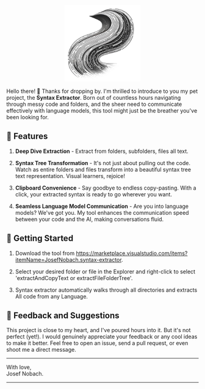 <p align="center">
  <img src="https://github.com/jojomondag/MyIconsForMyProjects/blob/e4c9eb892cca0e9a9f3a9d1792cc890ac051d10d/SyntaxExtractor256x256.png" width="200" height="200">
</p>

Hello there! 🙌 Thanks for dropping by. I'm thrilled to introduce to you my pet project, the **Syntax Extractor**. Born out of countless hours navigating through messy code and folders, and the sheer need to communicate effectively with language models, this tool might just be the breather you've been looking for.

## 🌟 Features

1. **Deep Dive Extraction** - Extract from folders, subfolders, files all text.

2. **Syntax Tree Transformation** - It's not just about pulling out the code. Watch as entire folders and files transform into a beautiful syntax tree text representation. Visual learners, rejoice!
   
3. **Clipboard Convenience** - Say goodbye to endless copy-pasting. With a click, your extracted syntax is ready to go wherever you want.
   
4. **Seamless Language Model Communication** - Are you into language models? We've got you. My tool enhances the communication speed between your code and the AI, making conversations fluid.
   

## 🚀 Getting Started

1. Download the tool from https://marketplace.visualstudio.com/items?itemName=JosefNobach.syntax-extractor.
   
2. Select your desired folder or file in the Explorer and right-click to select 'extractAndCopyText or extractFileFolderTree'.
   
3. Syntax extractor automatically walks through all directories and extracts All code from any Language.

## 💌 Feedback and Suggestions

This project is close to my heart, and I've poured hours into it. But it's not perfect (yet!). I would genuinely appreciate your feedback or any cool ideas to make it better. Feel free to open an issue, send a pull request, or even shoot me a direct message.

---

With love,  
Josef Nobach.

---

